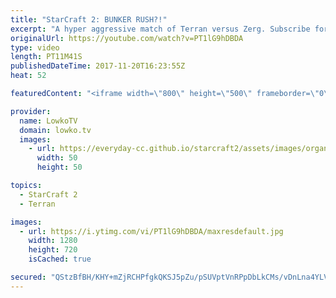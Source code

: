 ```yaml
---
title: "StarCraft 2: BUNKER RUSH?!"
excerpt: "A hyper aggressive match of Terran versus Zerg. Subscribe for more videos: http://lowko.tv/youtube Zest vs Solar: https://www.youtube.com/watch?v=Bj6749fN7ag  Rather than commiting to an all-in, Jjakji goes for calculated aggression instead. Starting with a Bunker Rush, transitioning towards Hellions"
originalUrl: https://youtube.com/watch?v=PT1lG9hDBDA
type: video
length: PT11M41S
publishedDateTime: 2017-11-20T16:23:55Z
heat: 52

featuredContent: "<iframe width=\"800\" height=\"500\" frameborder=\"0\" src=\"https://www.youtube.com/embed/PT1lG9hDBDA\" allow=\"accelerometer; autoplay; encrypted-media; gyroscope; picture-in-picture\" allowfullscreen></iframe>"

provider:
  name: LowkoTV
  domain: lowko.tv
  images:
    - url: https://everyday-cc.github.io/starcraft2/assets/images/organizations/lowko.tv-50x50.jpg
      width: 50
      height: 50

topics:
  - StarCraft 2
  - Terran

images:
  - url: https://i.ytimg.com/vi/PT1lG9hDBDA/maxresdefault.jpg
    width: 1280
    height: 720
    isCached: true

secured: "QStzBfBH/KHY+mZjRCHPfgkQKSJ5pZu/pSUVptVnRPpDbLkCMs/vDnLna4YLVFiBGzIM4c5EhiBg+FtY/a/iI/a25Jb5I7Xj5Kttvs/nbcq9SJR5jRy3VQQ4zokBN0ducwJtsThgtRXoQQptYRmCIc3LycKhTY1wplZAzT1PGoCuDAGE52lDIs3Ms2KLIF/AkTNGAQO0wqJfBLTyaR/gqzujYt40IpvPukDP6NsEP14NEOPWOGtEI/AXLh45fe9M2qmel6es33699/I7yhU0TqDCjSrJRwKoXORmQ2lsOo4glQa/JqJ/t3EnG8xN5p297sPfTFQso0HDTjf4ZQLUotxMAM0hag/LQrJ4GjYT5+7R5oq8DvOwov8BWzHPO380dX5B6MExn0JFjlruxHR7/nKhh9Q980qeoFL8Mg7PstssKvxbtdAi/Hctpmaun3F+;n7xGen+TXJOjFYbZPo34yg=="
---
```


